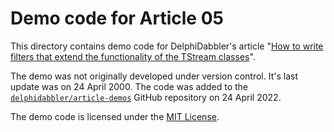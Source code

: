 # Demo code for Article 05

This directory contains demo code for DelphiDabbler's article "[How to write filters that extend the functionality of the TStream classes](https://delphidabbler.com/articles/article-5)".

The demo was not originally developed under version control. It's last update was on 24 April 2000. The code was added to the [`delphidabbler/article-demos`](https://github.com/delphidabbler/article-demos) GitHub repository on 24 April 2022.

The demo code is licensed under the [MIT License](https://github.com/delphidabbler/article-demos/blob/master/LICENSE.md).
